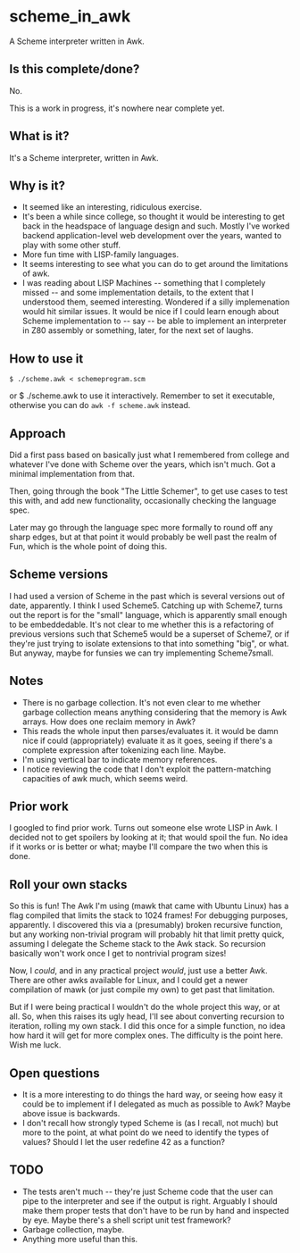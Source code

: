 # scheme_in_awk
A Scheme interpreter written in Awk.

## Is this complete/done?

No.

This is a work in progress, it's nowhere near complete yet.

## What is it?

It's a Scheme interpreter, written in Awk.

## Why is it?

- It seemed like an interesting, ridiculous exercise.
- It's been a while since college, so thought it would be interesting
	to get back in the headspace of language design and such.
	Mostly I've worked backend application-level web development
	over the years, wanted to play with some other stuff.
- More fun time with LISP-family languages.
- It seems interesting to see what you can do to get around the limitations of awk.
- I was reading about LISP Machines -- something that I completely missed -- and some implementation details, to the extent that I understood them, seemed interesting.  Wondered if a silly implemenation would hit similar issues.  It would be nice if I could learn enough about Scheme implementation to -- say -- be able to implement an interpreter in Z80 assembly or something, later, for the next set of laughs.

## How to use it

	$ ./scheme.awk < schemeprogram.scm
or
	$ ./scheme.awk
to use it interactively.  Remember to set it executable, otherwise
you can do `awk -f scheme.awk` instead.

## Approach

Did a first pass based on basically just what I remembered from college and
whatever I've done with Scheme over the years, which isn't much.
Got a minimal implementation from that.

Then, going through the book "The Little Schemer", to get use cases to test
this with, and add new functionality, occasionally checking the language spec.

Later may go through the language spec more formally to round off any sharp
edges, but at that point it would probably be well past the realm of Fun,
which is the whole point of doing this.

## Scheme versions

I had used a version of Scheme in the past which is several versions out
of date, apparently.  I think I used Scheme5.
Catching up with Scheme7, turns out the report is
for the "small" language, which is apparently small enough to be embeddedable.
It's not clear to me whether this is a refactoring of previous versions
such that Scheme5 would be a superset of Scheme7, or if they're
just trying to isolate extensions to that into something "big", or what.
But anyway, maybe for funsies we can try implementing Scheme7small.


## Notes

- There is no garbage collection.
	It's not even clear to me whether garbage collection means anything
	considering that the memory is Awk arrays.  How does one reclaim
	memory in Awk?
- This reads the whole input then parses/evaluates it.
	it would be damn nice if could (appropriately) evaluate it as it goes,
	seeing if there's a complete expression after tokenizing each line.
	Maybe.
- I'm using vertical bar to indicate memory references.
- I notice reviewing the code that I don't exploit the pattern-matching
	capacities of awk much, which seems weird.

## Prior work


I googled to find prior work.  Turns out someone else
wrote LISP in Awk. 
I decided not to get spoilers by looking at it; that would spoil the fun.
No idea if it works or is better or what; maybe I'll compare the two when
this is done.

## Roll your own stacks

So this is fun!  The Awk I'm using (mawk that came with Ubuntu Linux)
has a flag compiled that limits the stack to 1024 frames!
For debugging purposes, apparently.
I discovered this via a (presumably) broken recursive function, but
any working non-trivial program will probably hit that limit pretty quick,
assuming I delegate the Scheme stack to the Awk stack.
So recursion basically won't work once I get to nontrivial program sizes!

Now, I *could*, and in any practical project *would*, just use a better
Awk.  There are other awks available for Linux, and I could get a newer
compilation of mawk (or just compile my own) to get past that limitation.

But if I were being practical I wouldn't do the whole project this way,
or at all.  So, when this raises its ugly head, I'll see about converting
recursion to iteration, rolling my own stack.  I did this once for a simple
function, no idea how hard it will get for more complex ones.
The difficulty is the point here.  Wish me luck.


## Open questions
- It is a more interesting to do things the hard way, or seeing
	how easy it could be to implement if I delegated as much as possible
	to Awk?  Maybe above issue is backwards.
- I don't recall how strongly typed Scheme is (as I recall, not much)
	but more to the point, at what point do we need to identify the
	types of values?  Should I let the user redefine 42 as a function?

## TODO

- The tests aren't much -- they're just Scheme code that the user can
	pipe to the interpreter and see if the output is right.  Arguably
	I should make them proper tests that don't have to be run by hand
	and inspected by eye.  Maybe there's a shell script unit test
	framework?
- Garbage collection, maybe.
- Anything more useful than this.
